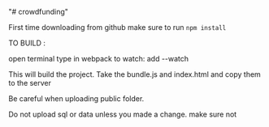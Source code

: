 "# crowdfunding" 

First time downloading from github  make sure to run `npm install`

TO BUILD : 

open terminal
type in webpack
to watch: add --watch

This will build the project. 
Take the bundle.js and index.html and copy them to the server 

Be careful when uploading public folder. 

Do not upload sql or data unless you made a change. make sure not 
